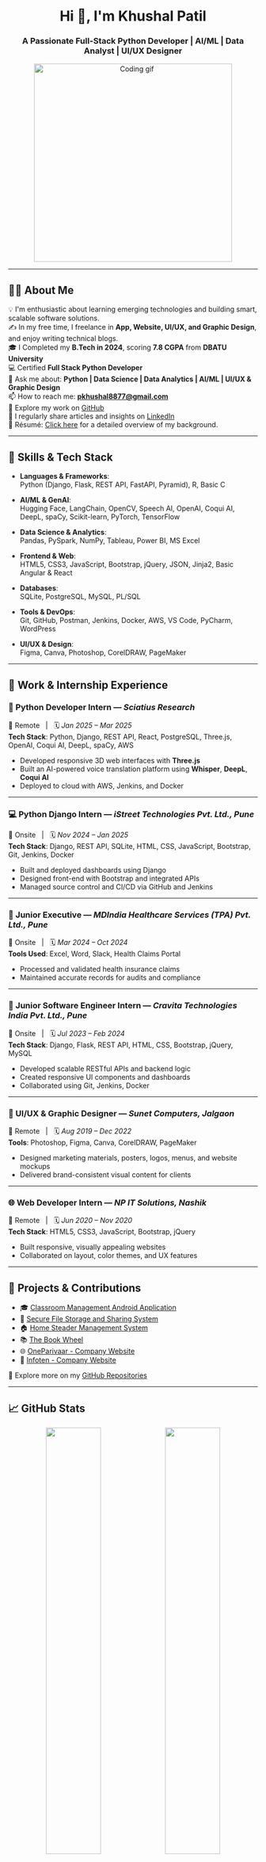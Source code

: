 <h1 align="center">Hi 👋, I'm Khushal Patil</h1>
<h3 align="center">A Passionate Full-Stack Python Developer | AI/ML | Data Analyst | UI/UX Designer</h3>

<p align="center">
  <img src="https://media3.giphy.com/media/qgQUggAC3Pfv687qPC/giphy.gif" width="400" alt="Coding gif"/>
</p>

---

## 👨‍💻 About Me

💡 I'm enthusiastic about learning emerging technologies and building smart, scalable software solutions.  
✍️ In my free time, I freelance in **App, Website, UI/UX, and Graphic Design**, and enjoy writing technical blogs.  
🎓 I Completed my **B.Tech in 2024**, scoring **7.8 CGPA** from **DBATU University**  
💻 Certified **Full Stack Python Developer**  
💬 Ask me about: **Python | Data Science | Data Analytics | AI/ML | UI/UX & Graphic Design**  
📫 How to reach me: **pkhushal8877@gmail.com**  
🔗 Explore my work on [GitHub](https://github.com/khushalrajendrapatil)  
📝 I regularly share articles and insights on [LinkedIn](https://www.linkedin.com/in/khushalrpatil/)  
📄 Résumé: [Click here](https://drive.google.com/file/d/1QHVvS9ccLw4XKY3DWaRtWU2NaPCDTP5q/view?usp=sharing) for a detailed overview of my background.

---

## 🧠 Skills & Tech Stack

- **Languages & Frameworks**:  
  Python (Django, Flask, REST API, FastAPI, Pyramid), R, Basic C  

- **AI/ML & GenAI**:  
  Hugging Face, LangChain, OpenCV, Speech AI, OpenAI, Coqui AI, DeepL, spaCy, Scikit-learn, PyTorch, TensorFlow  

- **Data Science & Analytics**:  
  Pandas, PySpark, NumPy, Tableau, Power BI, MS Excel  

- **Frontend & Web**:  
  HTML5, CSS3, JavaScript, Bootstrap, jQuery, JSON, Jinja2, Basic Angular & React  

- **Databases**:  
  SQLite, PostgreSQL, MySQL, PL/SQL  

- **Tools & DevOps**:  
  Git, GitHub, Postman, Jenkins, Docker, AWS, VS Code, PyCharm, WordPress  

- **UI/UX & Design**:  
  Figma, Canva, Photoshop, CorelDRAW, PageMaker  

---

## 🏢 Work & Internship Experience

### 🐍 Python Developer Intern — *Sciatius Research*  
📍 Remote &nbsp; | &nbsp; 🗓️ *Jan 2025 – Mar 2025*  
**Tech Stack**: Python, Django, REST API, React, PostgreSQL, Three.js, OpenAI, Coqui AI, DeepL, spaCy, AWS  
- Developed responsive 3D web interfaces with **Three.js**  
- Built an AI-powered voice translation platform using **Whisper**, **DeepL**, **Coqui AI**  
- Deployed to cloud with AWS, Jenkins, and Docker  

---

### 💻 Python Django Intern — *iStreet Technologies Pvt. Ltd., Pune*  
📍 Onsite &nbsp; | &nbsp; 🗓️ *Nov 2024 – Jan 2025*  
**Tech Stack**: Django, REST API, SQLite, HTML, CSS, JavaScript, Bootstrap, Git, Jenkins, Docker  
- Built and deployed dashboards using Django  
- Designed front-end with Bootstrap and integrated APIs  
- Managed source control and CI/CD via GitHub and Jenkins  

---

### 📑 Junior Executive — *MDIndia Healthcare Services (TPA) Pvt. Ltd., Pune*  
📍 Onsite &nbsp; | &nbsp; 🗓️ *Mar 2024 – Oct 2024*  
**Tools Used**: Excel, Word, Slack, Health Claims Portal  
- Processed and validated health insurance claims  
- Maintained accurate records for audits and compliance  

---

### 🧪 Junior Software Engineer Intern — *Cravita Technologies India Pvt. Ltd., Pune*  
📍 Onsite &nbsp; | &nbsp; 🗓️ *Jul 2023 – Feb 2024*  
**Tech Stack**: Django, Flask, REST API, HTML, CSS, Bootstrap, jQuery, MySQL  
- Developed scalable RESTful APIs and backend logic  
- Created responsive UI components and dashboards  
- Collaborated using Git, Jenkins, Docker  

---

### 🎨 UI/UX & Graphic Designer — *Sunet Computers, Jalgaon*  
📍 Remote &nbsp; | &nbsp; 🗓️ *Aug 2019 – Dec 2022*  
**Tools**: Photoshop, Figma, Canva, CorelDRAW, PageMaker  
- Designed marketing materials, posters, logos, menus, and website mockups  
- Delivered brand-consistent visual content for clients  

---

### 🌐 Web Developer Intern — *NP IT Solutions, Nashik*  
📍 Remote &nbsp; | &nbsp; 🗓️ *Jun 2020 – Nov 2020*  
**Tech Stack**: HTML5, CSS3, JavaScript, Bootstrap, jQuery  
- Built responsive, visually appealing websites  
- Collaborated on layout, color themes, and UX features  

---

## 🔭 Projects & Contributions

- 🎓 [Classroom Management Android Application](https://github.com/khushalrajendrapatil/Classroom-Management-Android-Application)  
- 🔐 [Secure File Storage and Sharing System](https://github.com/khushalrajendrapatil/Secure-File-Storage-and-Sharing)  
- 🏠 [Home Steader Management System](https://github.com/khushalrajendrapatil/Home-Steader-Management-System)  
- 📚 [The Book Wheel](https://github.com/khushalrajendrapatil/The-Book-Wheel)  
- 🌐 [OneParivaar - Company Website](https://github.com/khushalrajendrapatil/oneparivaar)  
- 💼 [Infoten - Company Website](https://github.com/khushalrajendrapatil/Infoten)  

🔗 Explore more on my [GitHub Repositories](https://github.com/khushalrajendrapatil?tab=repositories)

---

## 📈 GitHub Stats

<p align="center">
  <img width="47%" src="https://github-readme-stats.vercel.app/api?username=khushalrajendrapatil&show_icons=true&theme=radical" />
  <img width="47%" src="https://github-readme-streak-stats.herokuapp.com/?user=khushalrajendrapatil&theme=radical" />
</p>

---

## ✨ Fun Fact

💭 I design better when I’m listening to lo-fi beats and debugging at 2 AM.  
🧠 “Sleep is for the garbage collector, not the developer.” 😄

---

## 🤝 Connect with Me

<p align="center">
  <a href="https://www.hackerrank.com/profile/khushalrpatil"><img src="https://img.shields.io/badge/HackerRank-2EC866?style=flat&logo=HackerRank&logoColor=white"/></a>
  <a href="https://www.linkedin.com/in/khushalrpatil/"><img src="https://img.shields.io/badge/LinkedIn-0077B5?style=flat&logo=LinkedIn&logoColor=white"/></a>
  <a href="mailto:pkhushal8877@gmail.com"><img src="https://img.shields.io/badge/Gmail-D14836?style=flat&logo=Gmail&logoColor=white"/></a>
  <a href="https://www.behance.net/khushalrajendrapatil"><img src="https://img.shields.io/badge/Behance-1769FF?style=flat&logo=Behance&logoColor=white"/></a>
  <a href="https://www.instagram.com/bunty_patil__8877/"><img src="https://img.shields.io/badge/Instagram-E4405F?style=flat&logo=Instagram&logoColor=white"/></a>
  <a href="https://www.facebook.com/khushal.patil.8877"><img src="https://img.shields.io/badge/Facebook-1877F2?style=flat&logo=Facebook&logoColor=white"/></a>
</p>

---

> Thanks for visiting my profile! Don’t forget to ⭐️ your favorite repositories!
